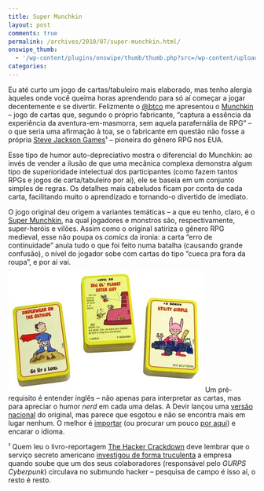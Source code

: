 ```yaml
---
title: Super Munchkin
layout: post
comments: true
permalink: /archives/2010/07/super-munchkin.html/
onswipe_thumb:
  - '/wp-content/plugins/onswipe/thumb/thumb.php?src=/wp-content/uploads/2010/07/munchkin_cards.jpg&amp;w=600&amp;h=800&amp;zc=1&amp;q=75&amp;f=0'
categories:
---
```

Eu até curto um jogo de cartas/tabuleiro mais elaborado, mas tenho alergia àqueles onde você queima horas aprendendo para só aí começar a jogar decentemente e se divertir. Felizmente o [@btco][1] me apresentou o [Munchkin][2] &#8211; jogo de cartas que, segundo o próprio fabricante, &#8220;captura a essência da experiência da aventura-em-masmorra, sem aquela parafernália de RPG&#8221; &#8211; o que seria uma afirmação à toa, se o fabricante em questão não fosse a própria [Steve Jackson Games][3]¹ &#8211; pioneira do gênero RPG nos EUA.

Esse tipo de humor auto-depreciativo mostra o diferencial do Munchkin: ao invés de vender a ilusão de que uma mecânica complexa demonstra algum tipo de superioridade intelectual dos participantes (como fazem tantos RPGs e jogos de carta/tabuleiro por aí), ele se baseia em um conjunto simples de regras. Os detalhes mais cabeludos ficam por conta de cada carta, facilitando muito o aprendizado e tornando-o divertido de imediato.

O jogo original deu origem a variantes temáticas &#8211; a que eu tenho, claro, é o [Super Munchkin][4], na qual jogadores e monstros são, respectivamente, super-heróis e vilões. Assim como o original satiriza o gênero RPG medieval, esse não poupa os *comics* da ironia: a carta &#8220;erro de continuidade&#8221; anula tudo o que foi feito numa batalha (causando grande confusão), o nível do jogador sobe com cartas do tipo &#8221;cueca pra fora da roupa&#8221;, e por aí vai.
<img class="aligncenter size-full wp-image-4307" title="munchkin_cards" src="/wp-content/uploads/2010/07/munchkin_cards.jpg" alt="cartas de munchkin" width="397" height="249" style="margin-top:8px" />
Um pré-requisito é entender inglês &#8211; não apenas para interpretar as cartas, mas para apreciar o humor *nerd* em cada uma delas. A Devir lançou uma [versão nacional][5] do original, mas parece que esgotou e não se encontra mais em lugar nenhum. O melhor é [importar][6] (ou procurar um pouco [por aqui][7]) e encarar o idioma.

¹ Quem leu o livro-reportagem [The Hacker Crackdown][8] deve lembrar que o serviço secreto americano [investigou de forma truculenta][9] a empresa quando soube que um dos seus colaboradores (responsável pelo *GURPS Cyberpunk*) circulava no submundo hacker &#8211; pesquisa de campo é isso aí, o resto é resto.

 [1]: http://twitter.com/btco
 [2]: http://www.worldofmunchkin.com/cardgame/
 [3]: http://www.sjgames.com/
 [4]: http://www.worldofmunchkin.com/supermunchkin/
 [5]: http://www.devir.com.br/rpg/munchkin.php
 [6]: http://www.coolstuffinc.com/main_searchResults.php?search_text=munchkin&#038;form_search_number=25&#038;go.x=0&#038;go.y=0
 [7]: http://lista.mercadolivre.com.br/munchkin
 [8]: http://www.mit.edu/hacker/hacker.html
 [9]: http://en.wikipedia.org/wiki/Steve_Jackson_Games,_Inc._v._United_States_Secret_Service
